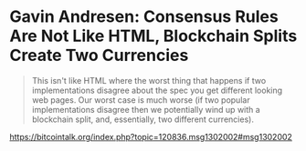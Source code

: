 # Gavin Andresen: Consensus Rules Are Not Like HTML, Blockchain Splits Create Two Currencies

> This isn't like HTML where the worst thing that happens if two implementations disagree about the spec you get different looking web pages.  Our worst case is much worse (if two popular implementations disagree then we potentially wind up with a blockchain split, and, essentially, two different currencies).

https://bitcointalk.org/index.php?topic=120836.msg1302002#msg1302002

